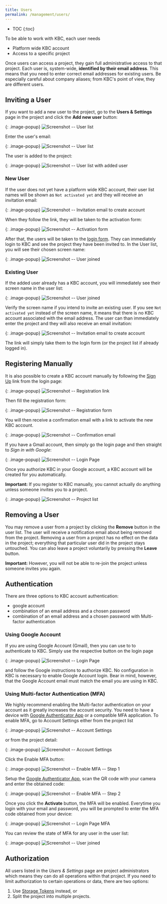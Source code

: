 ```yaml
---
title: Users
permalink: /management/users/
---
```


* TOC
{:toc}

To be able to work with KBC, each user needs

- Platform wide KBC account
- Access to a specific project

Once users can access a project, they gain full administrative access to that project. 
Each user is, system-wide, **identified by their email address**.
This means that you need to enter correct email addresses for existing users. 
Be especially careful about company aliases; from KBC's point of view, they are different users.

## Inviting a User
If you want to add a new user to the project, go to the **Users & Settings** page in the project and 
click the **Add new user** button:

{: .image-popup}
![Screenshot -- User list](/management/users/users-list-1.png)

Enter the user's email:

{: .image-popup}
![Screenshot -- User list](/management/users/invite-project-1.png)

The user is added to the project:

{: .image-popup}
![Screenshot -- User list with added user](/management/users/users-list-2.png)

### New User
If the user does not yet have a platform wide KBC account, their user list names will be shown as 
`Not activated yet` and they will receive an invitation email:

{: .image-popup}
![Screenshot -- Invitation email to create account](/management/users/invite-project-2.png)

When they follow the link, they will be taken to the activation form:

{: .image-popup}
![Screenshot -- Activation form](/management/users/register-2.png)

After that, the users will be taken to the [login form](todo). They can immediately login to KBC 
and see the project they have been invited to.
In the User list, you will see their chosen screen name:

{: .image-popup}
![Screenshot -- User joined](/management/users/users-list-3.png)

### Existing User
If the added user already has a KBC account, you will immediately see their screen name in the user list:

{: .image-popup}
![Screenshot -- User joined](/management/users/users-list-3.png)

Verify the screen name if you intend to invite an existing user. 
If you see `Not activated yet` instead of the screen name, it means that there is no KBC account associated with the email address. 
The user can than immediately enter the project and they will also receive an email invitation:

{: .image-popup}
![Screenshot -- Invitation email to create account](/management/users/invite-project-3.png)

The link will simply take them to the login form (or the project list if already logged in).

## Registering Manually
It is also possible to create a KBC account manually by following the [Sign Up](https://connection.keboola.com/admin/auth/register) link
from the login page:

{: .image-popup}
![Screenshot -- Registration link](/management/users/register-0.png)

Then fill the registration form:

{: .image-popup}
![Screenshot -- Registration form](/management/users/register-1.png)

You will then receive a confirmation email with a link to activate the new KBC account.

{: .image-popup}
![Screenshot -- Confirmation email](/management/users/register-3.png)

If you have a Gmail account, then simply go the login page and then straight to *Sign in with Google*:

{: .image-popup}
![Screenshot -- Login Page](/management/users/login-1.png)

Once you authorize KBC in your Google account, a KBC account will be created for you automatically.

**Important:** If you register to KBC manually, you cannot actually do anything unless someone invites you to a project.

{: .image-popup}
![Screenshot -- Project list](/management/users/project-list.png)

## Removing a User
You may remove a user from a project by clicking the **Remove** button in the user list. 
The user will receive a notification email about being removed from the project. 
Removing a user from a project has no effect on the data in the project; 
everything that particular user did in the project stays untouched. 
You can also leave a project voluntarily by pressing the **Leave** button. 

**Important:** However, you will not be able to re-join the project unless someone invites you again.

## Authentication
There are three options to KBC account authentication:

- google account
- combination of an email address and a chosen password
- combination of an email address and a chosen password with Multi-factor authentication

### Using Google Account
If you are using Google Account (Gmail), then you can use to to authenticate to KBC. 
Simply use the respective button on the login page

{: .image-popup}
![Screenshot -- Login Page](/management/users/login-1.png)

and follow the Google instructions to authorize KBC. 
No configuration in KBC is necessary to enable Google Account login.
Bear in mind, however, that the Google Account email must match the email you are using in KBC.

### Using Multi-factor Authentication (MFA)
We highly recommend enabling the Multi-factor authentication on your account as it greatly increases the account security.
You need to have a device with [Google Authenticator App](https://support.google.com/accounts/answer/1066447?hl=en) or
a compatible MFA application. To enable MFA, go to Account Settings either from the project list

{: .image-popup}
![Screenshot -- Account Settings](/management/users/profile-setting-1.png)

or from the project detail:

{: .image-popup}
![Screenshot -- Account Settings](/management/users/profile-setting-2.png)

Click the Enable MFA button:

{: .image-popup}
![Screenshot -- Enable MFA -- Step 1](/management/users/enable-mfa-1.png)

Setup the [Google Authenticator App](https://support.google.com/accounts/answer/1066447?hl=en), scan the
QR code with your camera and enter the obtained code:

{: .image-popup}
![Screenshot -- Enable MFA -- Step 2](/management/users/enable-mfa-2.png)

Once you click the **Activate** button, the MFA will be enabled. Everytime you login with your email and password, 
you will be prompted to enter the MFA code obtained from your device:

{: .image-popup}
![Screenshot -- Login Page MFA](/management/users/login-3.png)

You can review the state of MFA for any user in the user list:

{: .image-popup}
![Screenshot -- User joined](/management/users/users-list-3.png)

## Authorization
All users listed in the *Users & Settings* page are project administrators which means they can do all operations
within that project. If you need to limit authorization to certain operations or data, there are two options:

1. Use [Storage Tokens](/storage/tokens/) instead, or
2. Split the project into multiple projects.
